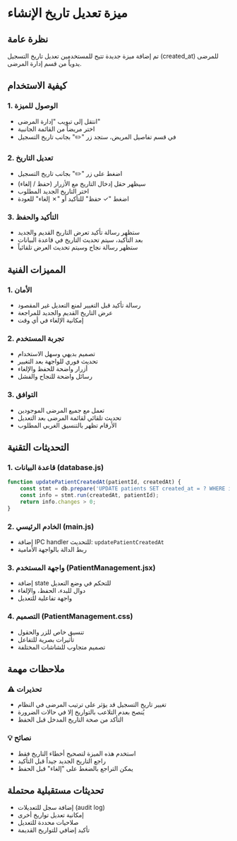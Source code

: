 # ميزة تعديل تاريخ الإنشاء

## نظرة عامة
تم إضافة ميزة جديدة تتيح للمستخدمين تعديل تاريخ التسجيل (created_at) للمرضى يدوياً من قسم إدارة المرضى.

## كيفية الاستخدام

### 1. الوصول للميزة
- انتقل إلى تبويب "إدارة المرضى"
- اختر مريضاً من القائمة الجانبية
- في قسم تفاصيل المريض، ستجد زر "✏️" بجانب تاريخ التسجيل

### 2. تعديل التاريخ
- اضغط على زر "✏️" بجانب تاريخ التسجيل
- سيظهر حقل إدخال التاريخ مع الأزرار (حفظ / إلغاء)
- اختر التاريخ الجديد المطلوب
- اضغط "✓ حفظ" للتأكيد أو "✗ إلغاء" للعودة

### 3. التأكيد والحفظ
- ستظهر رسالة تأكيد تعرض التاريخ القديم والجديد
- بعد التأكيد، سيتم تحديث التاريخ في قاعدة البيانات
- ستظهر رسالة نجاح وسيتم تحديث العرض تلقائياً

## المميزات الفنية

### 1. الأمان
- رسالة تأكيد قبل التغيير لمنع التعديل غير المقصود
- عرض التاريخ القديم والجديد للمراجعة
- إمكانية الإلغاء في أي وقت

### 2. تجربة المستخدم
- تصميم بديهي وسهل الاستخدام
- تحديث فوري للواجهة بعد التغيير
- أزرار واضحة للحفظ والإلغاء
- رسائل واضحة للنجاح والفشل

### 3. التوافق
- تعمل مع جميع المرضى الموجودين
- تحديث تلقائي لقائمة المرضى بعد التعديل
- الأرقام تظهر بالتنسيق الغربي المطلوب

## التحديثات التقنية

### 1. قاعدة البيانات (database.js)
```javascript
function updatePatientCreatedAt(patientId, createdAt) {
    const stmt = db.prepare('UPDATE patients SET created_at = ? WHERE id = ?');
    const info = stmt.run(createdAt, patientId);
    return info.changes > 0;
}
```

### 2. الخادم الرئيسي (main.js)
- إضافة IPC handler للتحديث: `updatePatientCreatedAt`
- ربط الدالة بالواجهة الأمامية

### 3. واجهة المستخدم (PatientManagement.jsx)
- إضافة state للتحكم في وضع التعديل
- دوال للبدء، الحفظ، والإلغاء
- واجهة تفاعلية للتعديل

### 4. التصميم (PatientManagement.css)
- تنسيق خاص للزر والحقول
- تأثيرات بصرية للتفاعل
- تصميم متجاوب للشاشات المختلفة

## ملاحظات مهمة

### ⚠️ تحذيرات
- تغيير تاريخ التسجيل قد يؤثر على ترتيب المرضى في النظام
- يُنصح بعدم التلاعب بالتواريخ إلا في حالات الضرورة
- التأكد من صحة التاريخ المدخل قبل الحفظ

### 💡 نصائح
- استخدم هذه الميزة لتصحيح أخطاء التاريخ فقط
- راجع التاريخ الجديد جيداً قبل التأكيد
- يمكن التراجع بالضغط على "إلغاء" قبل الحفظ

## تحديثات مستقبلية محتملة
- إضافة سجل للتعديلات (audit log)
- إمكانية تعديل تواريخ أخرى
- صلاحيات محددة للتعديل
- تأكيد إضافي للتواريخ القديمة
